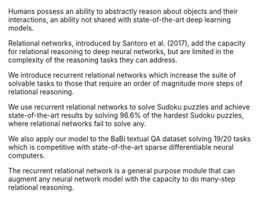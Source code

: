Humans possess an ability to abstractly reason about objects and their interactions, an ability not shared with state-of-the-art deep learning models.

Relational networks, introduced by Santoro et al. (2017), add the capacity for relational reasoning to deep neural networks, but are limited in the complexity of the reasoning tasks they can address.

We introduce recurrent relational networks which increase the suite of solvable tasks to those that require an order of magnitude more steps of relational reasoning.

We use recurrent relational networks to solve Sudoku puzzles and achieve state-of-the-art results by solving 96.6% of the hardest Sudoku puzzles, where relational networks fail to solve any.

We also apply our model to the BaBi textual QA dataset solving 19/20 tasks which is competitive with state-of-the-art sparse differentiable neural computers.

The recurrent relational network is a general purpose module that can augment any neural network model with the capacity to do many-step relational reasoning.